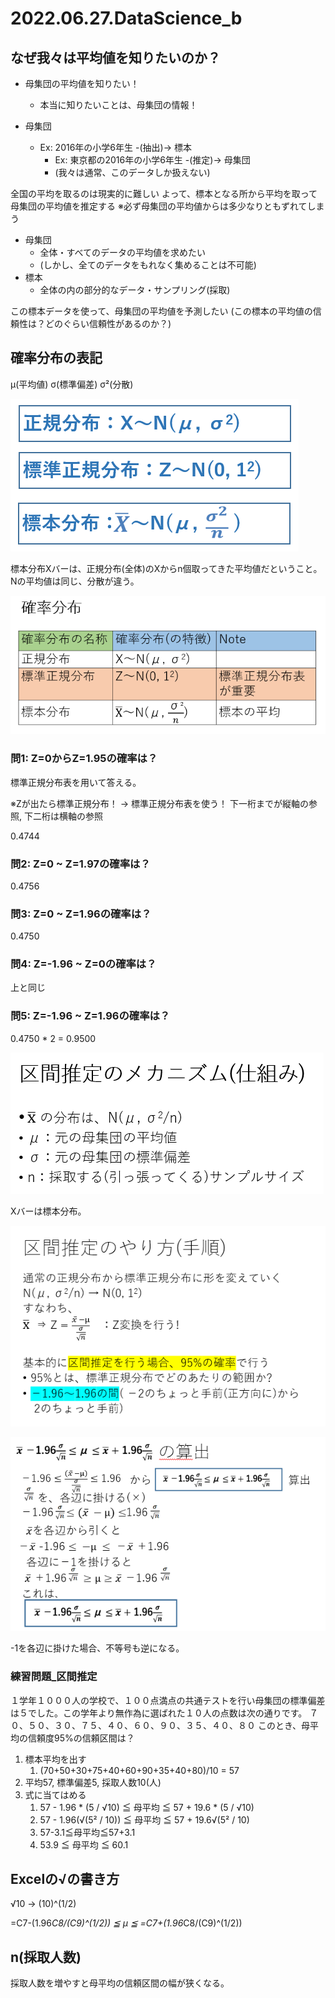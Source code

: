 # 2022.06.27.DataScience_b
## なぜ我々は平均値を知りたいのか？
- 母集団の平均値を知りたい！
  - 本当に知りたいことは、母集団の情報！

- 母集団
  - Ex: 2016年の小学6年生 -(抽出)-> 標本
    - Ex: 東京都の2016年の小学6年生 -(推定)-> 母集団
    - (我々は通常、このデータしか扱えない)

全国の平均を取るのは現実的に難しい
よって、標本となる所から平均を取って母集団の平均値を推定する
※必ず母集団の平均値からは多少なりともずれてしまう

- 母集団
  - 全体・すべてのデータの平均値を求めたい
  - (しかし、全てのデータをもれなく集めることは不可能)
- 標本
  - 全体の内の部分的なデータ・サンプリング(採取)

この標本データを使って、母集団の平均値を予測したい
(この標本の平均値の信頼性は？どのぐらい信頼性があるのか？)


## 確率分布の表記
μ(平均値)
σ(標準偏差)
σ²(分散)

![picture 1](../../../images/6d790fa9c63e438d1e0fb8fa1043fd8ace15ef7c218af7269ae30954099879fb.png)

標本分布Xバーは、正規分布(全体)のXからn個取ってきた平均値だということ。
Nの平均値は同じ、分散が違う。

![picture 2](../../../images/d42626513c030303f30b145f494171ec24186241952bdbb0bf745391a8044463.png)


### 問1: Z=0からZ=1.95の確率は？
標準正規分布表を用いて答える。

※Zが出たら標準正規分布！ -> 標準正規分布表を使う！
下一桁までが縦軸の参照, 下二桁は横軸の参照

0.4744


### 問2: Z=0 ~ Z=1.97の確率は？
0.4756

### 問3: Z=0 ~ Z=1.96の確率は？
0.4750

### 問4: Z=-1.96 ~ Z=0の確率は？
上と同じ

### 問5: Z=-1.96 ~ Z=1.96の確率は？
0.4750 * 2 = 0.9500


![picture 3](../../../images/920e69c125b17b681f95f6ccedd350ec82d88d893496852dc793a16a35ce29af.png)

Xバーは標本分布。

![picture 4](../../../images/1cdaf05d8f42488035513de116a41ad15e725ceb039ffd63de2177fb473ae3c4.png)


![picture 5](../../../images/1848b86c3a5bb08c300cd3c605fb727d66704eb5a4c1d085458eb21acea35f1b.png)

-1を各辺に掛けた場合、不等号も逆になる。


### 練習問題_区間推定
１学年１０００人の学校で、１００点満点の共通テストを行い母集団の標準偏差は５でした。この学年より無作為に選ばれた１０人の点数は次の通りです。
７０、５０、３０、７５、４０、６０、９０、３５、４０、８０
このとき、母平均の信頼度95%の信頼区間は？

1. 標本平均を出す
   1. (70+50+30+75+40+60+90+35+40+80)/10 = 57
2. 平均57, 標準偏差5, 採取人数10(人)
3. 式に当てはめる
   1. 57 - 1.96 * (5 / √10) ≦ 母平均 ≦ 57 + 19.6 * (5 / √10)
   2. 57 - 1.96(√(5² / 10)) ≦ 母平均 ≦ 57 + 19.6√(5² / 10)
   3. 57-3.1≦母平均≦57+3.1
   4. 53.9 ≦ 母平均 ≦ 60.1

## Excelの√の書き方
√10 -> (10)^(1/2)

=C7-(1.96*C8/(C9)^(1/2)) ≦ μ ≦ =C7+(1.96*C8/(C9)^(1/2))

## n(採取人数)
採取人数を増やすと母平均の信頼区間の幅が狭くなる。
